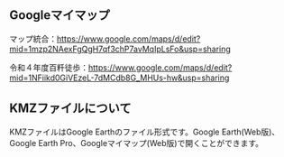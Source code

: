 ## Googleマイマップ

マップ統合：https://www.google.com/maps/d/edit?mid=1mzp2NAexFgQgH7qf3chP7avMqIpLsFo&usp=sharing

令和４年度百粁徒歩：https://www.google.com/maps/d/edit?mid=1NFiikd0GiVEzeL-7dMCdb8G_MHUs-hw&usp=sharing


## KMZファイルについて

KMZファイルはGoogle Earthのファイル形式です。Google Earth(Web版)、Google Earth Pro、Googleマイマップ(Web版)で開くことができます。
